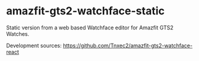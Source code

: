 # amazfit-gts2-watchface-static

Static version from a web based Watchface editor for Amazfit GTS2 Watches.

Development sources: https://github.com/Tnxec2/amazfit-gts2-watchface-react

